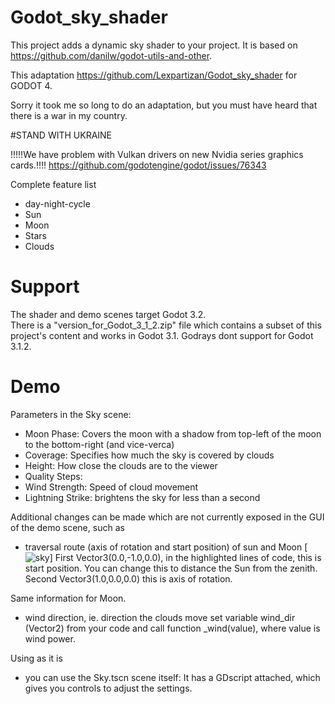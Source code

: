 # Godot_sky_shader
This project adds a dynamic sky shader to your project. It is based on https://github.com/danilw/godot-utils-and-other.

This adaptation https://github.com/Lexpartizan/Godot_sky_shader
for GODOT 4. 

Sorry it took me so long to do an adaptation, but you must have heard that there is a war in my country.

#STAND WITH UKRAINE


!!!!!We have problem with Vulkan drivers on new Nvidia series graphics cards.!!!!
https://github.com/godotengine/godot/issues/76343

Complete feature list
* day-night-cycle
* Sun
* Moon
* Stars
* Clouds

# Support

The shader and demo scenes target Godot 3.2.  
There is a "version_for_Godot_3_1_2.zip" file which contains a subset of this project's content and works in Godot 3.1. Godrays dont support for Godot 3.1.2.
# Demo

Parameters in the Sky scene:
* Moon Phase: Covers the moon with a shadow from top-left of the moon to the bottom-right (and vice-verca)
* Coverage: Specifies how much the sky is covered by clouds
* Height: How close the clouds are to the viewer
* Quality Steps: 
* Wind Strength: Speed of cloud movement
* Lightning Strike: brightens the sky for less than a second

Additional changes can be made which are not currently exposed in the GUI of the demo scene, such as
* traversal route (axis of rotation and start position) of sun and Moon
[![sky](https://github.com/Lexpartizan/Godot_sky_shader/blob/master/images/sun_moon.jpg)]
First Vector3(0.0,-1.0,0.0), in the highlighted lines of code, this is start position. You can change this to distance the Sun from the zenith.
Second Vector3(1.0,0.0,0.0) this is axis of rotation.

Same information for Moon.
* wind direction, ie. direction the clouds move
set variable wind_dir (Vector2) from your code and call function _wind(value), where value is wind power.


Using as it is
* you can use the Sky.tscn scene itself: It has a GDscript attached, which gives you controls to adjust the settings. 


